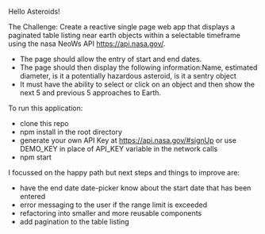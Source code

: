 Hello Asteroids!

The Challenge:
Create a reactive single page web app that displays a paginated table listing near earth objects
within a selectable timeframe using the nasa NeoWs API https://api.nasa.gov/.
- The page should allow the entry of start and end dates.
- The page should then display the following information:Name, estimated diameter, is it
a potentially hazardous asteroid, is it a sentry object
- It must have the ability to select or click on an object and then show the next 5 and
previous 5 approaches to Earth.

To run this application:
- clone this repo
- npm install in the root directory
- generate your own API Key at https://api.nasa.gov/#signUp or use DEMO_KEY in place of API_KEY variable in the network calls
- npm start

I focussed on the happy path but next steps and things to improve are:
- have the end date date-picker know about the start date that has been entered
- error messaging to the user if the range limit is exceeded
- refactoring into smaller and more reusable components
- add pagination to the table listing
